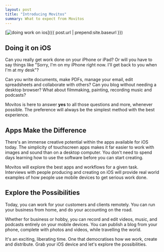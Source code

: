 ```yaml
---
layout: post
title: "Introducing Movitos"
summary: What to expect from Movitos
---
```


[![doing work on ios](https://www.dropbox.com/s/y5053ovm3ew80l6/photo%2004-03-15%2018%2033%2048.jpg?dl=1)]({{ post.url | prepend:site.baseurl }})

## Doing it on iOS
Can you really get work done on your iPhone or iPad? Or will you have to say things like "Sorry, I'm on my iPhone right now. I'll get back to you when I'm at my desk"?

Can you write documents, make PDFs, manage your email, edit spreadsheets and collaborate with others? Can you blog without needing a desktop browser? What about filmmaking, painting, recording music and podcasts?

Movitos is here to answer **yes** to all those questions and more, whenever possible. The preference will always be the simplest method with the best experience.

## Apps Make the Difference
There's an immense creative potential within the apps available for iOS today. The simplicity of touchscreen apps makes it far easier to work with images and sound than on a desktop computer. You don't need to spend days learning how to use the software before you can start creating.

Movitos will explore the best apps and workflows for a given task. Interviews with people producing and creating on iOS will provide real world examples of how people use mobile devices to get  serious work done.

## Explore the Possibilities
Today, you can work for your customers and clients remotely. You can run your business from home, and do your accounting on the road.

Whether for business or hobby, you can record and edit videos, music, and podcasts entirely on your mobile devices. You can publish a blog from your phone, complete with photos and videos, while travelling the world.

It's an exciting, liberating time. One that democratises how we work, create and distribute. Grab your iOS device and let's explore the possibilities.

